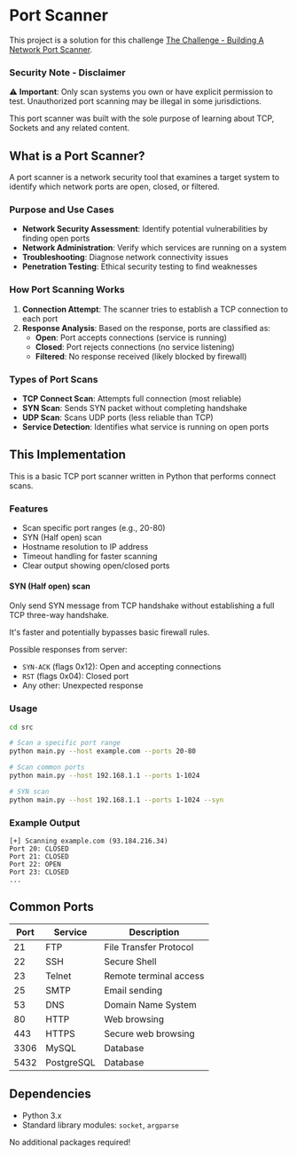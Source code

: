 # Port Scanner

This project is a solution for this challenge [The Challenge - Building A Network Port Scanner](https://codingchallenges.fyi/challenges/challenge-port-scanner/).

### Security Note - Disclaimer 

⚠️ **Important**: Only scan systems you own or have explicit permission to test. Unauthorized port scanning may be illegal in some jurisdictions.

This port scanner was built with the sole purpose of learning about TCP, Sockets and any related content.

## What is a Port Scanner?

A port scanner is a network security tool that examines a target system to identify which network ports are open, closed, or filtered. 

### Purpose and Use Cases

- **Network Security Assessment**: Identify potential vulnerabilities by finding open ports
- **Network Administration**: Verify which services are running on a system
- **Troubleshooting**: Diagnose network connectivity issues
- **Penetration Testing**: Ethical security testing to find weaknesses

### How Port Scanning Works

1. **Connection Attempt**: The scanner tries to establish a TCP connection to each port
2. **Response Analysis**: Based on the response, ports are classified as:
   - **Open**: Port accepts connections (service is running)
   - **Closed**: Port rejects connections (no service listening)
   - **Filtered**: No response received (likely blocked by firewall)

### Types of Port Scans

- **TCP Connect Scan**: Attempts full connection (most reliable)
- **SYN Scan**: Sends SYN packet without completing handshake
- **UDP Scan**: Scans UDP ports (less reliable than TCP)
- **Service Detection**: Identifies what service is running on open ports

## This Implementation

This is a basic TCP port scanner written in Python that performs connect scans.

### Features

- Scan specific port ranges (e.g., 20-80)
- SYN (Half open) scan
- Hostname resolution to IP address
- Timeout handling for faster scanning
- Clear output showing open/closed ports

#### SYN (Half open) scan

Only send SYN message from TCP handshake without establishing a full TCP three-way handshake.

It's faster and potentially bypasses basic firewall rules.

Possible responses from server:
* `SYN-ACK` (flags 0x12): Open and accepting connections   
* `RST` (flags 0x04): Closed port   
* Any other: Unexpected response

### Usage

```bash
cd src

# Scan a specific port range
python main.py --host example.com --ports 20-80

# Scan common ports
python main.py --host 192.168.1.1 --ports 1-1024

# SYN scan
python main.py --host 192.168.1.1 --ports 1-1024 --syn
```

### Example Output

```
[+] Scanning example.com (93.184.216.34)
Port 20: CLOSED
Port 21: CLOSED
Port 22: OPEN
Port 23: CLOSED
...
```

## Common Ports

| Port | Service | Description |
|------|---------|-------------|
| 21   | FTP     | File Transfer Protocol |
| 22   | SSH     | Secure Shell |
| 23   | Telnet  | Remote terminal access |
| 25   | SMTP    | Email sending |
| 53   | DNS     | Domain Name System |
| 80   | HTTP    | Web browsing |
| 443  | HTTPS   | Secure web browsing |
| 3306 | MySQL   | Database |
| 5432 | PostgreSQL | Database |

## Dependencies

- Python 3.x
- Standard library modules: `socket`, `argparse`

No additional packages required! 